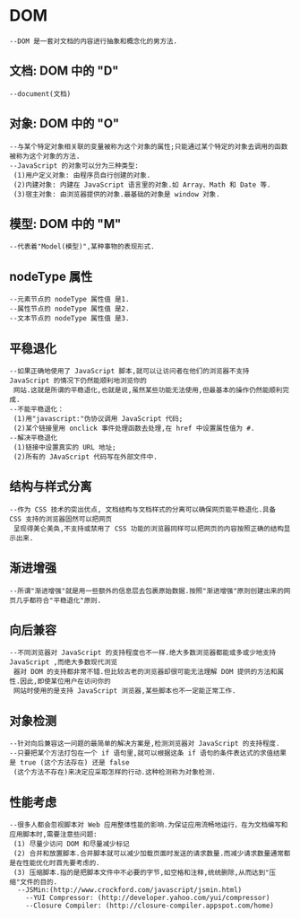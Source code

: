 # DOM
	--DOM 是一套对文档的内容进行抽象和概念化的男方法.

## 文档: DOM 中的 "D"
	--document(文档)
## 对象: DOM 中的 "O"
	--与某个特定对象相关联的变量被称为这个对象的属性;只能通过某个特定的对象去调用的函数被称为这个对象的方法.
	--JavaScript 的对象可以分为三种类型:
	 (1)用户定义对象: 由程序员自行创建的对象.
	 (2)内建对象: 内建在 JavaScript 语言里的对象.如 Array、Math 和 Date 等.
	 (3)宿主对象: 由浏览器提供的对象.最基础的对象是 window 对象.
## 模型: DOM 中的 "M"
	--代表着"Model(模型)",某种事物的表现形式.

## nodeType 属性
	--元素节点的 nodeType 属性值 是1.
	--属性节点的 nodeType 属性值 是2.
	--文本节点的 nodeType 属性值 是3.

## 平稳退化
	--如果正确地使用了 JavaScript 脚本,就可以让访问者在他们的浏览器不支持 JavaScript 的情况下仍然能顺利地浏览你的
	 网站.这就是所谓的平稳退化,也就是说,虽然某些功能无法使用,但最基本的操作仍然能顺利完成.
	--不能平稳退化：
	 (1)用"javascript:"伪协议调用 JavaScript 代码;
	 (2)某个链接里用 onclick 事件处理函数去处理,在 href 中设置属性值为 #.
	--解决平稳退化
	 (1)链接中设置真实的 URL 地址;
	 (2)所有的 JAvaScript 代码写在外部文件中.

## 结构与样式分离
	--作为 CSS 技术的突出优点, 文档结构与文档样式的分离可以确保网页能平稳退化.具备 CSS 支持的浏览器固然可以把网页
	 呈现得美仑美奂,不支持或禁用了 CSS 功能的浏览器同样可以把网页的内容按照正确的结构显示出来.

## 渐进增强
	--所谓"渐进增强"就是用一些额外的信息层去包裹原始数据.按照"渐进增强"原则创建出来的网页几乎都符合"平稳退化"原则.
	
## 向后兼容
	--不同浏览器对 JavaScript 的支持程度也不一样.绝大多数浏览器都能或多或少地支持 JavaScript ,而绝大多数现代浏览
	 器对 DOM 的支持都非常不错.但比较古老的浏览器却很可能无法理解 DOM 提供的方法和属性.因此,即使某位用户在访问你的
	 网站时使用的是支持 JavaScript 浏览器,某些脚本也不一定能正常工作.

## 对象检测
	--针对向后兼容这一问题的最简单的解决方案是,检测浏览器对 JavaScript 的支持程度.
	--只要把某个方法打包在一个 if 语句里,就可以根据这条 if 语句的条件表达式的求值结果是 true (这个方法存在) 还是 false
	 (这个方法不存在)来决定应采取怎样的行动.这种检测称为对象检测.
	 
## 性能考虑
	--很多人都会忽视脚本对 Web 应用整体性能的影响.为保证应用流畅地运行，在为文档编写和应用脚本时,需要注意些问题:
	 (1) 尽量少访问 DOM 和尽量减少标记
	 (2) 合并和放置脚本.合并脚本就可以减少加载页面时发送的请求数量.而减少请求数量通常都是在性能优化时首先要考虑的.
	 (3) 压缩脚本.指的是把脚本文件中不必要的字节,如空格和注释,统统删除,从而达到"压缩"文件的目的.
	  --JSMin:(http://www.crockford.com/javascript/jsmin.html)
		--YUI Compressor: (http://developer.yahoo.com/yui/compressor)
		--Closure Compiler: (http://closure-compiler.appspot.com/home)